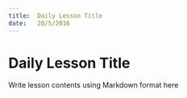 ```yaml
---
title:  Daily Lesson Title
date:   20/5/2016
---
```


# Daily Lesson Title

Write lesson contents using Markdown format here